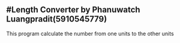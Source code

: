 #Length Converter by Phanuwatch Luangpradit(5910545779)
---------------------------------------------------------
This program calculate the number from one units to the other units